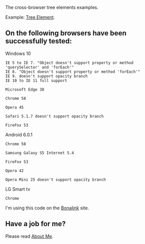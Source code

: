 The cross-browser tree elements examples.

Example: <a href='http://anhr.ucoz.net/TreeElement/' target="_blank">Tree Element</a>.

## On the following browsers have been successfully tested:

Windows 10

	IE 5 to IE 7. "Object doesn't support property or method 'querySelector' and 'forEach'"
	IE 8. "Object doesn't support property or method 'forEach'"
	IE 9. doesn't support opacity branch
	IE 10 to IE 11 full support

	Microsoft Edge 38

	Chrome 58

	Opera 45

	Safari 5.1.7 doesn't support opacity branch

	FireFox 53

Android 6.0.1

	Chrome 58

	Samsung Galaxy S5 Internet 5.4

	FireFox 53

	Opera 42

	Opera Mini 25 doesn't support opacity branch

LG Smart tv

	Chrome 

I'm using this code on the <a href='http://bonalink.hopto.org/Chat/' target="_blank">Bonalink</a> site.

## Have a job for me?
Please read <a href='http://anhr.ucoz.net/AboutMe/' target="_blank">About Me</a>.


